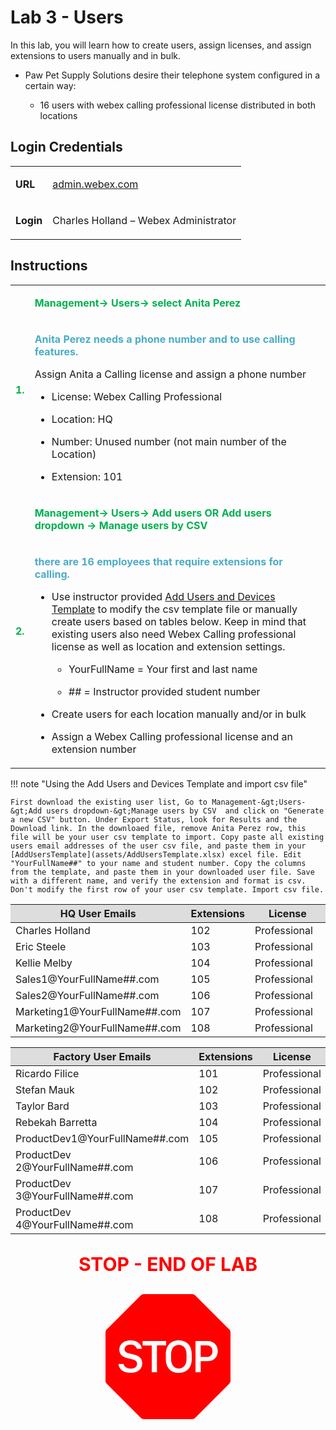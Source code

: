 <style>

  td  {
    font-style: normal;
    font-size: 16px;
    }


    #p1 {
    color: #00B050;
    font-weight: bold;
    }

  #p2 {
    color: #4BACC6;
    font-weight: bold;
    }

  #p3 {
    font-weight: bold;
    }
    
  #p4 {
    color: red;
    font-weight: bold;
    text-align: center;
    font-size: 30px;
    }

  .container {
  text-align: center;
  }

</style>



# Lab 3 - Users

In this lab, you will learn how to create users, assign licenses, and assign extensions to users manually and in bulk.

- Paw Pet Supply Solutions desire their telephone system configured in a certain way: 

    * 16 users with webex calling professional license distributed in both locations

## Login Credentials

<table>
<tr>
<td><p id="p3">URL</p></td>
<td><a href="https://admin.webex.com">admin.webex.com</a></td>
</tr>
<tr>
<td><p id="p3">Login</p></td>
<td>Charles Holland – Webex Administrator </td>
</tr>
</table>

## Instructions

<table>
<colgroup>
<col style="width: 4%" />
<col style="width: 95%" />
</colgroup>
<tbody>


<tr>
<td rowspan="2"><p id="p1">1.</p></td>
<td><p id="p1">Management-&gt; Users-&gt; select Anita Perez</p></td>
</tr>
<tr>
<td><p id="p2">Anita Perez needs a phone number and to use calling features.</p>
<p>Assign Anita a Calling license and assign a phone number</p>
<ul>
<li><p>License: Webex Calling Professional</p></li>
<li><p>Location: HQ</p></li>
<li><p>Number: Unused number (not main number of the Location)</p></li>
<li><p>Extension: 101</p></li>
</ul></td>
</tr>


<tr>
<td rowspan="2"><p id="p1">2.</p></td>
<td><p id="p1">Management-&gt; Users-&gt; Add users OR Add users dropdown -&gt; Manage users by CSV</p></td>
</tr>
<tr>
<td><p id="p2">there are 16 employees that require extensions for calling.</p>
<ul>
<li><p>Use instructor provided <a href="https://webexcc-sa.github.io/LAB-1251/assets/AddUsersTemplate.xlsx">Add Users and Devices Template</a> to modify the csv template file or manually create users based on
tables below. Keep in mind that existing users also need Webex Calling professional license as well as location and extension settings.</p>
<ul>
<li><p>YourFullName = Your first and last name</p></li>
<li><p>## = Instructor provided student number</p></li>
</ul></li>
<li><p>Create users for each location manually and/or in bulk</p></li>
<li><p>Assign a Webex Calling professional license and an extension
number</p></li>
</ul></td>
</tr>
</tbody>
</table>

!!! note "Using the Add Users and Devices Template and import csv file"

    First download the existing user list, Go to Management-&gt;Users-&gt;Add users dropdown-&gt;Manage users by CSV  and click on "Generate a new CSV" button. Under Export Status, look for Results and the Download link. In the downloaed file, remove Anita Perez row, this file will be your user csv template to import. Copy paste all existing users email addresses of the user csv file, and paste them in your [AddUsersTemplate](assets/AddUsersTemplate.xlsx) excel file. Edit "YourFullName##" to your name and student number. Copy the columns from the template, and paste them in your downloaded user file. Save with a different name, and verify the extension and format is csv. Don't modify the first row of your user csv template. Import csv file.


<table>
<colgroup>
<col style="width: 53%" />
<col style="width: 20%" />
<col style="width: 25%" />
</colgroup>
<thead>
<tr>
<th style="background-color: #dddddd">HQ User Emails</th>
<th style="background-color: #dddddd">Extensions</th>
<th style="background-color: #dddddd">License</th>
</tr>
</thead>
<tbody>
<tr>
<td>Charles Holland</td>
<td>102</td>
<td>Professional</td>
</tr>
<tr>
<td>Eric Steele</td>
<td>103</td>
<td>Professional</td>
</tr>
<tr>
<td>Kellie Melby</td>
<td>104</td>
<td>Professional</td>
</tr>
<tr>
<td>Sales1@YourFullName##.com</td>
<td>105</td>
<td>Professional</td>
</tr>
<tr>
<td>Sales2@YourFullName##.com</td>
<td>106</td>
<td>Professional</td>
</tr>
<tr>
<td>Marketing1@YourFullName##.com</td>
<td>107</td>
<td>Professional</td>
</tr>
<tr>
<td>Marketing2@YourFullName##.com</td>
<td>108</td>
<td>Professional</td>
</tr>
</tbody>
</table>

<table>
<colgroup>
<col style="width: 53%" />
<col style="width: 20%" />
<col style="width: 25%" />
</colgroup>
<thead>
<tr>
<th style="background-color: #dddddd">Factory User Emails</th>
<th style="background-color: #dddddd">Extensions</th>
<th style="background-color: #dddddd">License</th>
</tr>
</thead>
<tbody>
<tr>
<td>Ricardo Filice</td>
<td>101</td>
<td>Professional</td>
</tr>
<tr>
<td>Stefan Mauk</td>
<td>102</td>
<td>Professional</td>
</tr>
<tr>
<td>Taylor Bard</td>
<td>103</td>
<td>Professional</td>
</tr>
<tr>
<td>Rebekah Barretta</td>
<td>104</td>
<td>Professional</td>
</tr>
<tr>
<td>ProductDev1@YourFullName##.com</td>
<td>105</td>
<td>Professional</td>
</tr>
<tr>
<td>ProductDev 2@YourFullName##.com</td>
<td>106</td>
<td>Professional</td>
</tr>
<tr>
<td>ProductDev 3@YourFullName##.com</td>
<td>107</td>
<td>Professional</td>
</tr>
<tr>
<td>ProductDev 4@YourFullName##.com</td>
<td>108</td>
<td>Professional</td>
</tr>
</tbody>
</table>


<p id="p4">STOP - END OF LAB</p>

<div class="container">
<svg xmlns="http://www.w3.org/2000/svg" width="200" height="200" fill="red" class="bi bi-sign-stop-fill" viewBox="0 0 16 16">
  <path d="M10.371 8.277v-.553c0-.827-.422-1.234-.987-1.234-.572 0-.99.407-.99 1.234v.553c0 .83.418 1.237.99 1.237.565 0 .987-.408.987-1.237m2.586-.24c.463 0 .735-.272.735-.744s-.272-.741-.735-.741h-.774v1.485z"/>
  <path d="M4.893 0a.5.5 0 0 0-.353.146L.146 4.54A.5.5 0 0 0 0 4.893v6.214a.5.5 0 0 0 .146.353l4.394 4.394a.5.5 0 0 0 .353.146h6.214a.5.5 0 0 0 .353-.146l4.394-4.394a.5.5 0 0 0 .146-.353V4.893a.5.5 0 0 0-.146-.353L11.46.146A.5.5 0 0 0 11.107 0zM3.16 10.08c-.931 0-1.447-.493-1.494-1.132h.653c.065.346.396.583.891.583.524 0 .83-.246.83-.62 0-.303-.203-.467-.637-.572l-.656-.164c-.61-.147-.978-.51-.978-1.078 0-.706.597-1.184 1.444-1.184.853 0 1.386.475 1.436 1.087h-.645c-.064-.32-.352-.542-.797-.542-.472 0-.77.246-.77.6 0 .261.196.437.553.522l.654.161c.673.164 1.06.487 1.06 1.11 0 .736-.574 1.228-1.544 1.228Zm3.427-3.51V10h-.665V6.57H4.753V6h3.006v.568H6.587Zm4.458 1.16v.544c0 1.131-.636 1.805-1.661 1.805-1.026 0-1.664-.674-1.664-1.805V7.73c0-1.136.638-1.807 1.664-1.807s1.66.674 1.66 1.807ZM11.52 6h1.535c.82 0 1.316.55 1.316 1.292 0 .747-.501 1.289-1.321 1.289h-.865V10h-.665V6.001Z"/>
</svg>
</div>